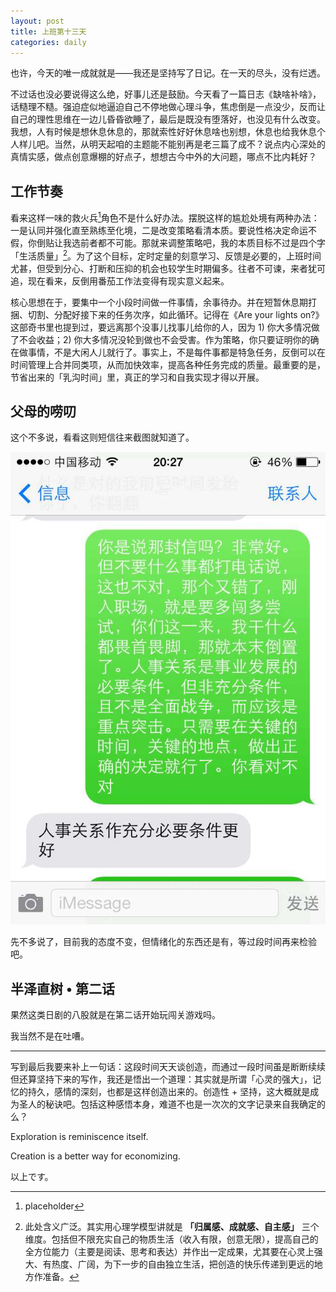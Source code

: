 ```yaml
---
layout: post
title: 上班第十三天
categories: daily
---
```




也许，今天的唯一成就就是——我还是坚持写了日记。在一天的尽头，没有烂透。

不过话也没必要说得这么绝，好事儿还是鼓励。今天看了一篇日志《缺啥补啥》，话糙理不糙。强迫症似地逼迫自己不停地做心理斗争，焦虑倒是一点没少，反而让自己的理性思维在一边儿昏昏欲睡了，最后是既没有堕落好，也没见有什么改变。我想，人有时候是想休息休息的，那就索性好好休息啥也别想，休息也给我休息个人样儿吧。当然，从明天起咱的主题能不能别再是老三篇了成不？说点内心深处的真情实感，做点创意爆棚的好点子，想想古今中外的大问题，哪点不比内耗好？


## 工作节奏

看来这样一味的救火兵[^1]角色不是什么好办法。摆脱这样的尴尬处境有两种办法：一是认同并强化直至熟练至化境，二是改变策略看清本质。要说性格决定命运不假，你倒贴让我选前者都不可能。那就来调整策略吧，我的本质目标不过是四个字「生活质量」[^2]。为了这个目标，定时定量的刻意学习、反馈是必要的，上班时间尤甚，但受到分心、打断和压抑的机会也较学生时期偏多。往者不可谏，来者犹可追，现在看来，反倒用番茄工作法变得有现实意义起来。

核心思想在于，要集中一个小段时间做一件事情，余事待办。并在短暂休息期打捆、切割、分配好接下来的任务次序，如此循环。记得在《Are your lights on?》这部奇书里也提到过，要远离那个没事儿找事儿给你的人，因为 1) 你大多情况做了不会收益；2) 你大多情况没轮到做也不会受害。作为策略，你只要证明你的确在做事情，不是大闲人儿就行了。事实上，不是每件事都是特急任务，反倒可以在时间管理上合并同类项，从而加快效率，提高各种任务完成的质量。最重要的是，节省出来的「乳沟时间」里，真正的学习和自我实现才得以开展。

## 父母的唠叨

这个不多说，看看这则短信往来截图就知道了。

![snapshot1.png](/static/images/snapshot1.png)

先不多说了，目前我的态度不变，但情绪化的东西还是有，等过段时间再来检验吧。

## 半泽直树 • 第二话

果然这类日剧的八股就是在第二话开始玩闯关游戏吗。

我当然不是在吐嘈。


[^1]: placeholder

[^2]: 此处含义广泛。其实用心理学模型讲就是 **「归属感、成就感、自主感」** 三个维度。包括但不限充实自己的物质生活（收入有限，创意无限），提高自己的全方位能力（主要是阅读、思考和表达）并作出一定成果，尤其要在心灵上强大、有热度、广阔，为下一步的自由独立生活，把创造的快乐传递到更远的地方作准备。

----


写到最后我要来补上一句话：这段时间天天谈创造，而通过一段时间虽是断断续续但还算坚持下来的写作，我还是悟出一个道理：其实就是所谓「心灵的强大」，记忆的持久，感情的深刻，也都是这样创造出来的。创造性 + 坚持，这大概就是成为圣人的秘诀吧。包括这种感悟本身，难道不也是一次次的文字记录来自我确定的么？

Exploration is reminiscence itself.

Creation is a better way for economizing.

以上です。
